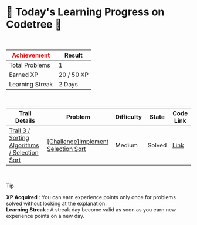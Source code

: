 # 🌲 Today's Learning Progress on Codetree 🌲

<br />

| <span style="color:red;display:block;text-align:center;"> **Achievement**</span> | Result |
|---|---|
|Total Problems| 1 |
| Earned XP | 20 / 50 XP |
| Learning Streak | 2 Days |

<br />

|Trail Details|Problem|Difficulty|State|Code Link|
|---|---|---|---|---|
|[Trail 3 / Sorting Algorithms / Selection Sort](https://www.codetree.ai/trail-info/novice-high/)|[[Challenge]Implement Selection Sort](https://www.codetree.ai/trails/complete/curated-cards/challenge-implement-selection-sort/)|Medium|Solved|[Link](https://github.com/kangmoonsu/DSA-study/blob/main/251005/Implement%20Selection%20Sort/implement-selection-sort.py)|


<br />

> [!TIP]
> **XP Acquired** : You can earn experience points only once for problems solved without looking at the explanation.  
> **Learning Streak** : A streak day become valid as soon as you earn new experience points on a new day.

